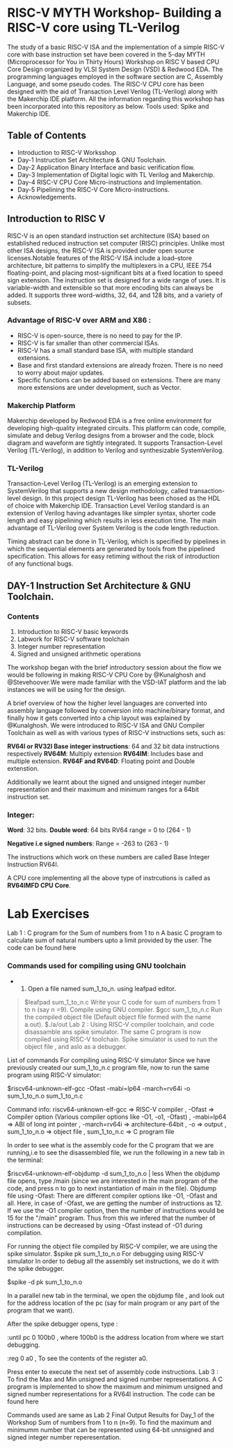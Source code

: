 # RISC-V MYTH Workshop- Building a RISC-V core using TL-Verilog
The study of a basic RISC-V ISA and the implementation of a simple RISC-V core with base instruction set have been covered in the 5-day MYTH (Microprocessor for You in Thirty Hours) Workshop on RISC V based CPU Core Design organized by VLSI System Design (VSD) & Redwood EDA. The programming languages employed in the software section are C, Assembly Language, and some pseudo codes. 
The RISC-V CPU core has been designed with the aid of Transaction Level Verilog (TL-Verilog) along with the Makerchip IDE platform. All the information regarding this workshop has been incorporated into this repository as below. Tools used: Spike and Makerchip IDE.

## Table of Contents

* Introduction to RISC-V Worksshop
* Day-1 Instruction Set Architecture & GNU Toolchain.
* Day-2 Application Binary Interface and basic verification flow.
* Day-3 Implementation of Digital logic with TL Verilog and Makerchip.
* Day-4 RISC-V CPU Core Micro-instructions and Implementation.
* Day-5 Pipelining the RISC-V Core Micro-instructions.
* Acknowledgements.

## Introduction to RISC V
RISC-V is an open standard instruction set architecture (ISA) based on established reduced instruction set computer (RISC) principles. Unlike most other ISA designs, the RISC-V ISA is provided under open source licenses.Notable features of the RISC-V ISA include a load–store architecture, bit patterns to simplify the multiplexers in a CPU, IEEE 754 floating-point, and placing most-significant bits at a fixed location to speed sign extension. The instruction set is designed for a wide range of uses. It is variable-width and extensible so that more encoding bits can always be added. It supports three word-widths, 32, 64, and 128 bits, and a variety of subsets.

### Advantage of RISC-V over ARM and X86 :

* RISC-V is open-source, there is no need to pay for the IP.
* RISC-V is far smaller than other commercial ISAs.
* RISC-V has a small standard base ISA, with multiple standard extensions.
* Base and first standard extensions are already frozen. There is no need to worry about major updates.
* Specific functions can be added based on extensions. There are many more extensions are under development, such as Vector.

### Makerchip Platform
Makerchip developed by Redwood EDA is a free online environment for developing high-quality integrated circuits. This platform can code, compile, simulate and debug Verilog designs from a browser and the code, block diagram and waveform are tightly integrated. It supports Transaction-Level Verilog (TL-Verilog), in addition to Verilog and synthesizable SystemVerilog.


### TL-Verilog
Transaction-Level Verilog (TL-Verilog) is an emerging extension to SystemVerilog that supports a new design methodology, called transaction-level design. In this project design TL-Verilog has been chosed as the HDL of choice with Makerchip IDE. Transaction Level Verilog standard is an extension of Verilog having advantages like simpler syntax, shorter code length and easy pipelining which results in less execution time. The main advantage of TL-Verilog over System Verilog is the code length reduction.

Timing abstract can be done in TL-Verilog, which is specified by pipelines in which the sequential elements are generated by tools from the pipelined specification. This allows for easy retiming without the risk of introduction of any functional bugs.

## DAY-1 Instruction Set Architecture & GNU Toolchain.

 
### Contents
1. Introduction to RISC-V basic keywords
2. Labwork for RISC-V software toolchain
3. Integer number representation
4. Signed and unsigned arithmetic operations

The workshop began with the brief introductory session about the flow we would be following in making RISC-V CPU Core by @Kunalghosh and @Stevehoover.We were made familiar with the VSD-IAT platform and the lab instances we will be using for the design.

A brief overview of how the higher level languages are converted into assembly language followed by conversion into machine/binary format, and finally how it gets converted into a chip layout was explained by @Kunalghosh. We were introduced to RISC-V ISA and GNU Compiler Toolchain as well as with various types of RISC-V instructions sets, such as:

**RV64I or RV32I Base integer instructions**: 64 and 32 bit data instructions respectively
**RV64M**: Multiply extension
**RV64IM**: Includes base and multiple extension.
**RV64F and RV64D**: Floating point and Double extenstion.

Additionally we learnt about the signed and unsigned integer number representation and their maximum and minimum ranges for a 64bit instruction set.

### Integer:
**Word**: 32 bits.
**Double word**: 64 bits
RV64 range = 0 to (264 - 1)

**Negative i.e signed numbers**:
Range = -263 to (263 - 1)

The instructions which work on these numbers are called Base Integer Instruction RV64I.

A CPU core implementing all the above type of instrcutions is called as **RV64IMFD CPU Core**.

# Lab Exercises
Lab 1 : C program for the Sum of numbers from 1 to n
A basic C program to calculate sum of natural numbers upto a limit provided by the user. The code can be found here

### Commands used for compiling using GNU toolchain
* 1. Open a file named sum_1_to_n. using leafpad editor.
>$leafpad sum_1_to_n.c
Write your C code for sum of numbers from 1 to n (say n =9).
Compile using GNU compiler.
$gcc sum_1_to_n.c
Run the compiled object file (Default object file formed with the name a.out). $./a/out
Lab 2 : Using RISC-V compiler toolchain, and code disassamble ans spike simulator.
The same C program is now compiled using RISC-V toolchain. Spike simulator is used to run the object file , and aslo as a debugger.

List of commands
For compiling using RISC-V simulator
Since we have previously created our sum_1_to_n.c program file, now to run the same program using RISC-V simulator:

$riscv64-unknown-elf-gcc -Ofast -mabi=lp64 -march=rv64i -o sum_1_to_n.o sum_1_to_n.c

Command info: riscv64-unknown-elf-gcc => RISC-V compiler , -Ofast => Compiler option (Various compiler options like -O1, -o1, -Ofast) , -mabi=lp64 => ABI of long int pointer , -march=rv64i => architecture-64bit , -o => output , sum_1_to_n.o => object file , sum_1_to_n.c => C program file

In order to see what is the assembly code for the C program that we are running,i.e to see the disassembled file, we run the following in a new tab in the terminal:

$riscv64-unknown-elf-objdump -d sum_1_to_n.o | less
When the objdump file opens, type /main (since we are interested in the main program of the code, and press n to go to next instantiation of main in the file).
Objdump file using -Ofast:
There are different compiler options like -O1, -Ofast and all. Here, in case of -Ofast, we are getting the number of instructions as 12. If we use the -O1 compiler option, then the number of instructions would be 15 for the "/main" program. Thus from this we infered that the number of instructions can be decreased by using -Ofast instead of -O1 during compilation.

For running the object file compiled by RISC-V compiler, we are using the spike simulator. $spike pk sum_1_to_n.o
For debugging using RISC-V simulator
In order to debug all the assembly set instructions, we do it with the spike debugger.

$spike -d pk sum_1_to_n.o

In a parallel new tab in the terminal, we open the objdump file , and look out for the address location of the pc (say for main program or any part of the program that we want).

After the spike debugger opens, type :

:until pc 0 100b0 , where 100b0 is the address location from where we start debugging.

:reg 0 a0 , To see the contents of the register a0.

Press enter to execute the next set of assembly code instructions.
Lab 3 : To find the Max and Min unsigned and signed number representations.
A C program is implemented to show the maximum and minimum unsigned and signed number representations for a RV64I instruction. The code can be found here

Commands used are same as Lab 2
Final Output Results for Day_1 of the Workshop
Sum of numbers from 1 to n (n=9).
To find the maximum and minimumm number that can be represented using 64-bit unnsigned and signed integer number reperesentation.
